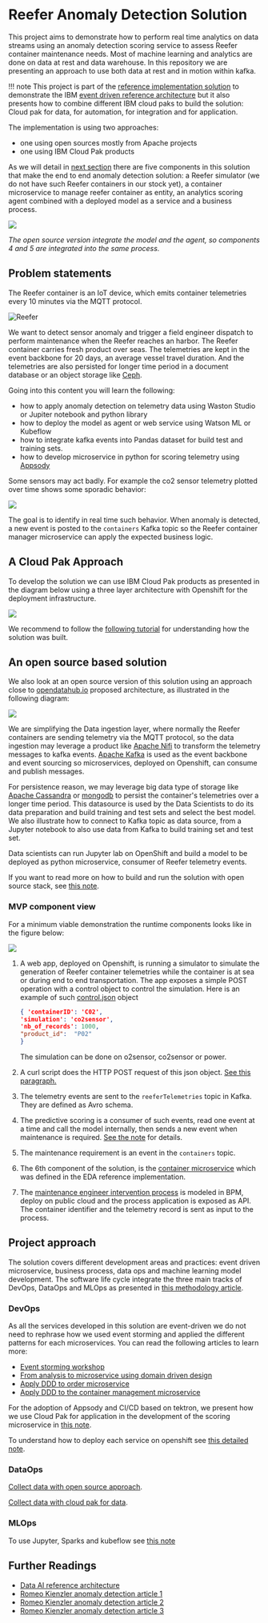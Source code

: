 # Reefer Anomaly Detection Solution

This project aims to demonstrate how to perform real time analytics on data streams using an anomaly detection scoring service to assess Reefer container maintenance needs. Most of machine learning and analytics are done on data at rest and data warehouse. In this repository we are presenting an approach to use both data at rest and in motion within kafka.

!!! note
    This project is part of the [reference implementation solution](https://ibm-cloud-architecture.github.io/refarch-kc/)  to demonstrate the IBM [event driven reference architecture](https://ibm-cloud-architecture.github.io/refarch-eda) but it also presents how to combine different IBM cloud paks to build the solution: Cloud pak for data, for automation, for integration and for application.

The implementation is using two approaches: 

* one using open sources mostly from Apache projects 
* one using IBM Cloud Pak products

As we will detail in [next section](#mvp-component-view) there are five components in this solution that make the end to end anomaly detection solution: a Reefer simulator (we do not have such Reefer containers in our stock yet), a container microservice to manage reefer container as entity, an analytics scoring agent combined with a deployed model as a service and a business process. 

![](images/cp-solution-view.png)

*The open source version integrate the model and the agent, so components 4 and 5 are integrated into the same process.*

## Problem statements

The Reefer container is an IoT device, which emits container telemetries every 10 minutes via the MQTT protocol. 

![Reefer](analyze/images/reefer.png)

We want to detect sensor anomaly and trigger a field engineer dispatch to perform maintenance when the Reefer reaches an harbor. The Reefer container carries fresh product over seas. The telemetries are kept in the event backbone for 20 days, an average vessel travel duration. And the telemetries are also persisted for longer time period in a document database or an object storage like [Ceph](https://docs.ceph.com/docs/master/).  

Going into this content you will learn the following:

* how to apply anomaly detection on telemetry data using Waston Studio or Jupiter notebook and python library
* how to deploy the model as agent or web service using Watson ML or Kubeflow
* how to integrate kafka events into Pandas dataset for build test and training sets.
* how to develop microservice in python for scoring telemetry using [Appsody](https://appsody.dev/)

Some sensors may act badly. For example the co2 sensor telemetry plotted over time shows some sporadic behavior:

![](analyze/images/co2sensor-plot.png)

The goal is to identify in real time such behavior. When anomaly is detected, a new  event is posted to the `containers` Kafka topic so the Reefer container manager microservice can apply the expected business logic. 

## A Cloud Pak Approach

To develop the solution we can use IBM Cloud Pak products as presented in the diagram below using a three layer architecture with Openshift for the deployment infrastructure.

![](images/ibm-cp.png)

We recommend to follow the [following tutorial](cp-approach.md) for understanding how the solution was built.

## An open source based solution


We also look at an open source version of this solution using an approach close to [opendatahub.io](http://opendatahub.io/) proposed architecture, as illustrated in the following diagram:

![](images/oss-solution-view.png)


We are simplifying the Data ingestion layer, where normally the Reefer containers are sending telemetry via the MQTT protocol, so the data ingestion may leverage a product like [Apache Nifi](https://nifi.apache.org/) to transform the telemetry messages to kafka events. [Apache Kafka](https://kafka.apache.org/) is used as the event backbone and event sourcing so microservices, deployed on Openshift, can consume and publish messages. 

For persistence reason, we may leverage big data type of storage like [Apache Cassandra](http://cassandra.apache.org/) or [mongodb](https://www.mongodb.com/) to persist the container's telemetries over a longer time period. This datasource is used by the Data Scientists to do its data preparation and build training and test sets and select the best model. We also illustrate how to connect to Kafka topic as data source, from a Jupyter notebook to also use data from Kafka to build training set and test set.

Data scientists can run Jupyter lab on OpenShift and build a model to be deployed as python microservice, consumer of Reefer telemetry events. 

If you want to read more on how to build and run the solution with open source stack, see [this note](oos-approach.md). 

### MVP component view

For a minimum viable demonstration the runtime components looks like in the figure below:

![](images/mvp-runtime.png)

1. A web app, deployed on Openshift, is running a simulator to simulate the generation of Reefer container telemetries while the container is at sea or during end to end transportation. The app exposes a simple POST operation with a control object to control the simulation. Here is an example of such [control.json](https://github.com/ibm-cloud-architecture/refarch-reefer-ml/blob/master/scripts/simulControl.json) object

    ```json
    { 'containerID': 'C02',
    'simulation': 'co2sensor',
    'nb_of_records': 1000,
    "product_id":  "P02"
    }
    ```

    The simulation can be done on o2sensor, co2sensor or power. 

1. A curl script does the HTTP POST request of this json object. [See this paragraph.](#test-sending-a-simulation-control-to-the-post-api)
1. The telemetry events are sent to the `reeferTelemetries` topic in Kafka. They are defined as Avro schema.
1. The predictive scoring is a consumer of such events, read one event at a time and call the model internally, then sends a new event when maintenance is required. [See the note](analyze/oss-ml-dev.md) for details.
1. The maintenance requirement is an event in the `containers` topic.
1. The 6th component of the solution, is the [container microservice](https://ibm-cloud-architecture.github.io/refarch-kc-container-ms/) which was defined in the EDA reference implementation.
1. The [maintenance engineer intervention process](bpm/readme.md) is modeled in BPM, deploy on public cloud and the process application is exposed as API. The container identifier and the telemetry record is sent as input to the process.


## Project approach

The solution covers different development areas and practices: event driven microservice, business process, data ops and machine learning model development. The software life cycle integrate the three main tracks of DevOps, DataOps and MLOps as presented in [this methodology article](https://ibm-cloud-architecture.github.io/refarch-data-ai-analytics/methodology/).

### DevOps

As all the services developed in this solution are event-driven we do not need to rephrase how we used event storming and applied the different patterns for each microservices. You can read the following articles to learn more:

* [Event storming workshop](https://ibm-cloud-architecture.github.io/refarch-eda/methodology/eventstorming/)
* [From analysis to microservice using domain driven design](https://ibm-cloud-architecture.github.io/refarch-kc/design/readme/)
* [Apply DDD to order microservice](https://ibm-cloud-architecture.github.io/refarch-kc-order-ms/ddd-applied/)
* [Apply DDD to the container management microservice](https://ibm-cloud-architecture.github.io/refarch-kc-container-ms/ES2DDD2MS/)

For the adoption of Appsody and CI/CD based on tektron, we present how we use Cloud Pak for application in the development of the scoring microservice in [this note](infuse/dev-scoring.md).

To understand how to deploy each service on openshift see [this detailed note](infuse/build-run.md).

### DataOps

[Collect data with open source approach](collect/oss-collect-data.md).

[Collect data with cloud pak for data](collect/cp4d-collect-data.md).

### MLOps

To use Jupyter, Sparks and kubeflow see [this note](analyze/oss-ml-dev.md)

## Further Readings

* [Data AI reference architecture](https://ibm-cloud-architecture.github.io/refarch-data-ai-analytics/)
* [Romeo Kienzler anomaly detection article 1](https://developer.ibm.com/tutorials/iot-deep-learning-anomaly-detection-1)
* [Romeo Kienzler anomaly detection article 2](https://developer.ibm.com/tutorials/iot-deep-learning-anomaly-detection-2)
* [Romeo Kienzler anomaly detection article 3](https://developer.ibm.com/tutorials/iot-deep-learning-anomaly-detection-3/)